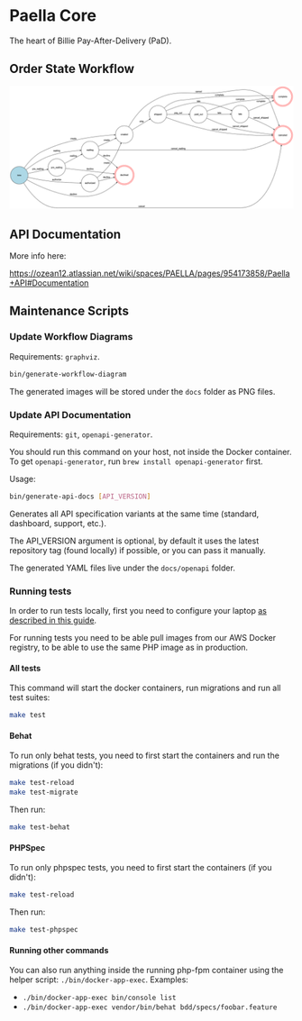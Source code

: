 # Paella Core

The heart of Billie Pay-After-Delivery (PaD).

## Order State Workflow

![orders_workflow](src/Resources/docs/orders-workflow.png)

## API Documentation

More info here:

https://ozean12.atlassian.net/wiki/spaces/PAELLA/pages/954173858/Paella+API#Documentation

## Maintenance Scripts
### Update Workflow Diagrams
Requirements: `graphviz`.

```bash
bin/generate-workflow-diagram
```

The generated images will be stored under the `docs` folder as PNG files.

### Update API Documentation
Requirements: `git`, `openapi-generator`.

You should run this command on your host, not inside the Docker container.
To get `openapi-generator`, run `brew install openapi-generator` first.

Usage:

```bash
bin/generate-api-docs [API_VERSION]
```

Generates all API specification variants at the same time (standard, dashboard, support, etc.).

The API_VERSION argument is optional, by default it uses the latest repository tag (found locally) if possible,
or you can pass it manually.

The generated YAML files live under the `docs/openapi` folder.


### Running tests

In order to run tests locally, first you need to configure your laptop 
[as described in this guide](https://ozean12.atlassian.net/wiki/spaces/INFRA/pages/868385662/Local+Development).

For running tests you need to be able pull images from our AWS Docker registry, to be able
to use the same PHP image as in production.

#### All tests

This command will start the docker containers, run migrations and run all test suites:
```bash
make test
```

#### Behat

To run only behat tests, you need to first start the containers and run the migrations (if you didn't):
```bash
make test-reload
make test-migrate
```

Then run:
```bash
make test-behat
```

#### PHPSpec

To run only phpspec tests, you need to first start the containers (if you didn't):
```bash
make test-reload
```

Then run:
```bash
make test-phpspec
```

#### Running other commands

You can also run anything inside the running php-fpm container using the helper script: `./bin/docker-app-exec`.
Examples: 

- `./bin/docker-app-exec bin/console list`
- `./bin/docker-app-exec vendor/bin/behat bdd/specs/foobar.feature`
